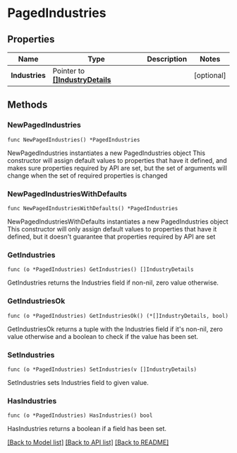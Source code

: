 # PagedIndustries

## Properties

Name | Type | Description | Notes
------------ | ------------- | ------------- | -------------
**Industries** | Pointer to [**[]IndustryDetails**](IndustryDetails.md) |  | [optional] 

## Methods

### NewPagedIndustries

`func NewPagedIndustries() *PagedIndustries`

NewPagedIndustries instantiates a new PagedIndustries object
This constructor will assign default values to properties that have it defined,
and makes sure properties required by API are set, but the set of arguments
will change when the set of required properties is changed

### NewPagedIndustriesWithDefaults

`func NewPagedIndustriesWithDefaults() *PagedIndustries`

NewPagedIndustriesWithDefaults instantiates a new PagedIndustries object
This constructor will only assign default values to properties that have it defined,
but it doesn't guarantee that properties required by API are set

### GetIndustries

`func (o *PagedIndustries) GetIndustries() []IndustryDetails`

GetIndustries returns the Industries field if non-nil, zero value otherwise.

### GetIndustriesOk

`func (o *PagedIndustries) GetIndustriesOk() (*[]IndustryDetails, bool)`

GetIndustriesOk returns a tuple with the Industries field if it's non-nil, zero value otherwise
and a boolean to check if the value has been set.

### SetIndustries

`func (o *PagedIndustries) SetIndustries(v []IndustryDetails)`

SetIndustries sets Industries field to given value.

### HasIndustries

`func (o *PagedIndustries) HasIndustries() bool`

HasIndustries returns a boolean if a field has been set.


[[Back to Model list]](../README.md#documentation-for-models) [[Back to API list]](../README.md#documentation-for-api-endpoints) [[Back to README]](../README.md)


